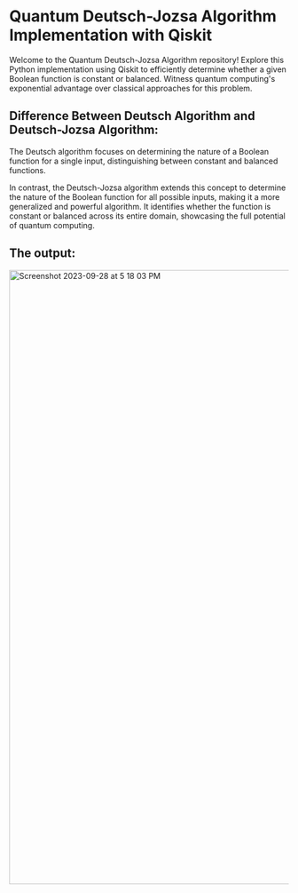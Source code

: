 # Quantum Deutsch-Jozsa Algorithm Implementation with Qiskit
Welcome to the Quantum Deutsch-Jozsa Algorithm repository! Explore this Python implementation using Qiskit to efficiently determine whether a given Boolean function is constant or balanced. Witness quantum computing's exponential advantage over classical approaches for this problem.


## Difference Between Deutsch Algorithm and Deutsch-Jozsa Algorithm:

The Deutsch algorithm focuses on determining the nature of a Boolean function for a single input, distinguishing between constant and balanced functions.

In contrast, the Deutsch-Jozsa algorithm extends this concept to determine the nature of the Boolean function for all possible inputs, making it a more generalized and powerful algorithm. It identifies whether the function is constant or balanced across its entire domain, showcasing the full potential of quantum computing.

## The output:
<img width="1106" alt="Screenshot 2023-09-28 at 5 18 03 PM" src="https://github.com/iAbdullahAlshehri/Deutsch-Jozsa/assets/98882472/a1bcfeb5-d778-4ec6-9a2b-93045dcd8048">

